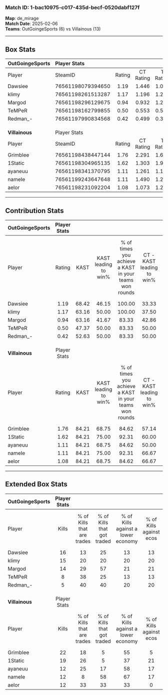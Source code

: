 ### Match ID: 1-bac10975-c017-435d-becf-0520dabf127f  
**Map**: de_mirage  
**Match Date**: 2025-02-06  
**Teams**: OutGoingeSports (6) vs Villainous (13)  

---  

## Box Stats  

| **OutGoingeSports** | Player Stats      |        |           |          |       |       |       |         |        |      |     |
| :- | :- | :-: | :-: | :-: | :-: | :-: | :-: | :-: | :-: | :-: | :-: |
| Player              | SteamID           | Rating | CT Rating | T Rating | KAST  |  ADR  | Kills | Assists | Deaths | K/D  | HS% |
| Dawsiee             | 76561198079394650 |  1.19  |   1.446   |  1.071   | 68.42 | 93.6  |  16   |    4    |   15   | 1.07 | 43  |
| klimy               | 76561198261513287 |  1.17  |   1.196   |  1.270   | 63.16 | 104.5 |  15   |    4    |   14   | 1.07 | 73  |
| Margod              | 76561198296129675 |  0.94  |   0.932   |  1.259   | 63.16 | 89.8  |  14   |    5    |   19   | 0.74 | 42  |
| TeMPeR              | 76561198162799855 |  0.50  |   0.553   |  0.576   | 47.37 | 49.1  |   8   |    3    |   16   | 0.50 | 62  |
| Redman_-            | 76561197990834568 |  0.42  |   0.499   |  0.351   | 52.63 | 39.2  |   5   |    2    |   14   | 0.36 | 40  |
|                     |                   |        |           |          |       |       |       |         |        |      |     |
|                     |                   |        |           |          |       |       |       |         |        |      |     |
|                     |                   |        |           |          |       |       |       |         |        |      |     |
| **Villainous**      | Player Stats      |        |           |          |       |       |       |         |        |      |     |
| Player              | SteamID           | Rating | CT Rating | T Rating | KAST  |  ADR  | Kills | Assists | Deaths | K/D  | HS% |
| Grimblee            | 76561198438447144 |  1.76  |   2.291   |  1.629   | 84.21 | 107.2 |  22   |    4    |   10   | 2.20 | 63  |
| 1Static             | 76561198304965135 |  1.62  |   1.303   |  1.922   | 84.21 | 91.6  |  19   |    3    |   8    | 2.38 | 47  |
| ayaneuu             | 76561198341370795 |  1.11  |   1.261   |  1.198   | 84.21 | 64.6  |  12   |    3    |   12   | 1.00 | 50  |
| nameIe              | 76561199243647648 |  1.11  |   1.490   |  1.297   | 84.21 | 83.7  |  12   |    7    |   15   | 0.80 | 41  |
| aelor               | 76561198231092204 |  1.08  |   1.073   |  1.259   | 84.21 | 69.5  |  12   |    5    |   14   | 0.86 | 50  |
---  

## Contribution Stats  

| **OutGoingeSports** | Player Stats |       |                      |                                                        |                           |                                                             |                          |                                                            |
| :- | :-: | :-: | :-: | :-: | :-: | :-: | :-: | :-: |
| Player              |    Rating    | KAST  | KAST leading to win% | % of times you achieve a KAST in your teams won rounds | CT - KAST leading to win% | CT - % of times you achieve a KAST in your teams won rounds | T - KAST leading to win% | T - % of times you achieve a KAST in your teams won rounds |
| Dawsiee             |     1.19     | 68.42 |        46.15         |                         100.00                         |           33.33           |                           100.00                            |          75.00           |                           100.00                           |
| klimy               |     1.17     | 63.16 |        50.00         |                         100.00                         |           37.50           |                           100.00                            |          75.00           |                           100.00                           |
| Margod              |     0.94     | 63.16 |        41.67         |                         83.33                          |           42.86           |                           100.00                            |          40.00           |                           66.67                            |
| TeMPeR              |     0.50     | 47.37 |        50.00         |                         83.33                          |           50.00           |                           100.00                            |          50.00           |                           66.67                            |
| Redman_-            |     0.42     | 52.63 |        50.00         |                         83.33                          |           50.00           |                           100.00                            |          50.00           |                           66.67                            |
|                     |              |       |                      |                                                        |                           |                                                             |                          |                                                            |
|                     |              |       |                      |                                                        |                           |                                                             |                          |                                                            |
|                     |              |       |                      |                                                        |                           |                                                             |                          |                                                            |
| **Villainous**      | Player Stats |       |                      |                                                        |                           |                                                             |                          |                                                            |
| Player              |    Rating    | KAST  | KAST leading to win% | % of times you achieve a KAST in your teams won rounds | CT - KAST leading to win% | CT - % of times you achieve a KAST in your teams won rounds | T - KAST leading to win% | T - % of times you achieve a KAST in your teams won rounds |
| Grimblee            |     1.76     | 84.21 |        68.75         |                         84.62                          |           57.14           |                           100.00                            |          77.78           |                           77.78                            |
| 1Static             |     1.62     | 84.21 |        75.00         |                         92.31                          |           60.00           |                            75.00                            |          81.82           |                           100.00                           |
| ayaneuu             |     1.11     | 84.21 |        68.75         |                         84.62                          |           50.00           |                            75.00                            |          80.00           |                           88.89                            |
| nameIe              |     1.11     | 84.21 |        75.00         |                         92.31                          |           66.67           |                           100.00                            |          80.00           |                           88.89                            |
| aelor               |     1.08     | 84.21 |        68.75         |                         84.62                          |           66.67           |                           100.00                            |          70.00           |                           77.78                            |
---  

## Extended Box Stats  

| **OutGoingeSports** | Player Stats |                            |                            |                                    |                         |                              |                                 |        |                             |                                     |                          |                               |                            |
| :- | :-: | :-: | :-: | :-: | :-: | :-: | :-: | :-: | :-: | :-: | :-: | :-: | :-: |
| Player              |    Kills     | % of Kills that are trades | % of Kills that got traded | % of Kills against a lower economy | % of Kills against ecos | % of Kills that are flawless | % of Kills that are close duels | Deaths | % of Deaths that get traded | % of Deaths against a lower economy | % of Deaths against ecos | % of Deaths that are flawless | % of Deaths that are close |
| Dawsiee             |      16      |             13             |             25             |                 13                 |           13            |              75              |                0                |   15   |             27              |                  0                  |            0             |              53               |             13             |
| klimy               |      15      |             20             |             20             |                 20                 |           20            |              73              |               13                |   14   |             29              |                 14                  |            14            |              57               |             14             |
| Margod              |      14      |             29             |             57             |                 21                 |           21            |              64              |                7                |   19   |             21              |                 11                  |            11            |              47               |             21             |
| TeMPeR              |      8       |             38             |             25             |                 13                 |           13            |              75              |               13                |   16   |              6              |                  0                  |            0             |              75               |             13             |
| Redman_-            |      5       |             40             |             40             |                 20                 |           20            |              60              |               20                |   14   |              7              |                  0                  |            0             |              71               |             7              |
|                     |              |                            |                            |                                    |                         |                              |                                 |        |                             |                                     |                          |                               |                            |
|                     |              |                            |                            |                                    |                         |                              |                                 |        |                             |                                     |                          |                               |                            |
|                     |              |                            |                            |                                    |                         |                              |                                 |        |                             |                                     |                          |                               |                            |
| **Villainous**      | Player Stats |                            |                            |                                    |                         |                              |                                 |        |                             |                                     |                          |                               |                            |
| Player              |    Kills     | % of Kills that are trades | % of Kills that got traded | % of Kills against a lower economy | % of Kills against ecos | % of Kills that are flawless | % of Kills that are close duels | Deaths | % of Deaths that get traded | % of Deaths against a lower economy | % of Deaths against ecos | % of Deaths that are flawless | % of Deaths that are close |
| Grimblee            |      22      |             18             |             5              |                 55                 |            5            |              68              |                9                |   10   |             40              |                 30                  |            10            |              60               |             20             |
| 1Static             |      19      |             26             |             5              |                 37                 |           21            |              58              |               16                |   8    |             25              |                 13                  |            0             |              88               |             0              |
| ayaneuu             |      12      |             25             |             17             |                 58                 |           17            |              50              |                8                |   12   |             33              |                 25                  |            0             |              75               |             0              |
| nameIe              |      12      |             8              |             58             |                 67                 |           17            |              83              |               17                |   15   |             40              |                 47                  |            13            |              80               |             7              |
| aelor               |      12      |             33             |             33             |                 33                 |            0            |              33              |               25                |   14   |             29              |                 29                  |            7             |              57               |             14             |
